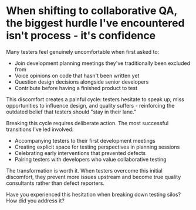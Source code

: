 # When shifting to collaborative QA, the biggest hurdle I've encountered isn't process - it's confidence

Many testers feel genuinely uncomfortable when first asked to:
- Join development planning meetings they've traditionally been excluded from
- Voice opinions on code that hasn't been written yet
- Question design decisions alongside senior developers
- Contribute before having a finished product to test

This discomfort creates a painful cycle: testers hesitate to speak up, miss opportunities to influence design, and quality suffers - reinforcing the outdated belief that testers should "stay in their lane."

Breaking this cycle requires deliberate action. The most successful transitions I've led involved:
- Accompanying testers to their first development meetings
- Creating explicit space for testing perspectives in planning sessions
- Celebrating early interventions that prevented defects
- Pairing testers with developers who value collaborative testing

The transformation is worth it. When testers overcome this initial discomfort, they prevent more issues upstream and become true quality consultants rather than defect reporters.

Have you experienced this hesitation when breaking down testing silos? How did you address it?

